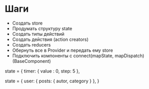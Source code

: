 # Шаги

-   Создать store
-   Продумать структуру state
-   Создать типы действий
-   Создать действия (action creators)
-   Создать reducers
-   Обернуть все в Provider и передать ему store
-   Подключить компоненты с connect(mapState, mapDispatch)(BaseComponent)

state = {
timer: {
value : 0,
step: 5
},

state = {
user: {
posts: {
autor,
category
}
},
}
